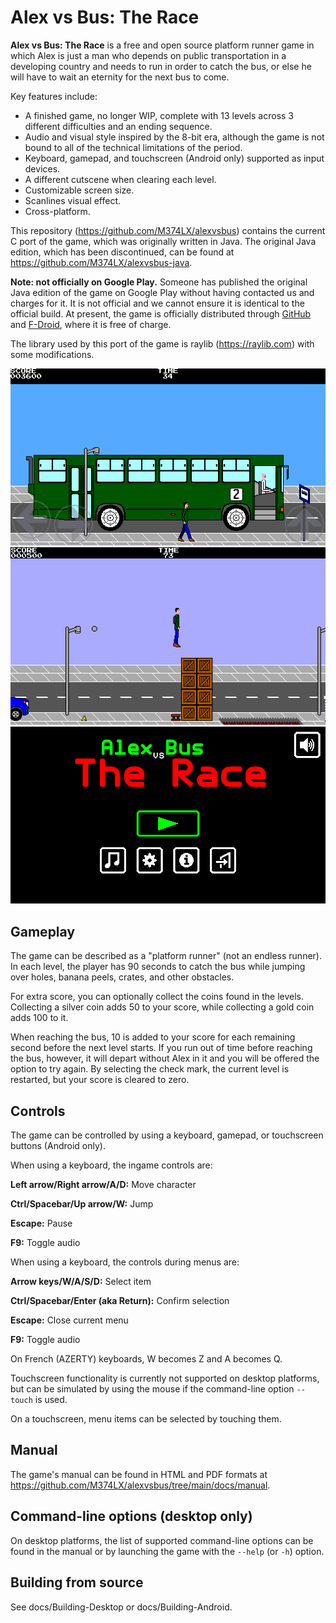 # Alex vs Bus: The Race

**Alex vs Bus: The Race** is a free and open source platform runner game in
which Alex is just a man who depends on public transportation in a developing
country and needs to run in order to catch the bus, or else he will have to
wait an eternity for the next bus to come.

Key features include:
- A finished game, no longer WIP, complete with 13 levels across 3 different
  difficulties and an ending sequence.
- Audio and visual style inspired by the 8-bit era, although the game is not
  bound to all of the technical limitations of the period.
- Keyboard, gamepad, and touchscreen (Android only) supported as input devices.
- A different cutscene when clearing each level.
- Customizable screen size.
- Scanlines visual effect.
- Cross-platform.

This repository (https://github.com/M374LX/alexvsbus) contains the current C
port of the game, which was originally written in Java. The original Java
edition, which has been discontinued, can be found at
https://github.com/M374LX/alexvsbus-java.

**Note: not officially on Google Play.** Someone has published the original
Java edition of the game on Google Play without having contacted us and charges
for it. It is not official and we cannot ensure it is identical to the official
build. At present, the game is officially distributed through 
[GitHub](https://github.com/M374LX/alexvsbus/releases/latest) and 
[F-Droid](https://f-droid.org/packages/com.github.m374lx.alexvsbus/),
where it is free of charge.

The library used by this port of the game is raylib (https://raylib.com) with
some modifications.

![Screenshot 1](./docs/img/screenshot1.png)
![Screenshot 2](./docs/img/screenshot2.png)
![Screenshot 3](./docs/img/screenshot3.png)


## Gameplay

The game can be described as a "platform runner" (not an endless runner). In
each level, the player has 90 seconds to catch the bus while jumping over
holes, banana peels, crates, and other obstacles.

For extra score, you can optionally collect the coins found in the levels.
Collecting a silver coin adds 50 to your score, while collecting a gold coin
adds 100 to it.

When reaching the bus, 10 is added to your score for each remaining second
before the next level starts. If you run out of time before reaching the bus,
however, it will depart without Alex in it and you will be offered the option
to try again. By selecting the check mark, the current level is restarted, but
your score is cleared to zero.


## Controls

The game can be controlled by using a keyboard, gamepad, or touchscreen buttons
(Android only).

When using a keyboard, the ingame controls are:

**Left arrow/Right arrow/A/D:** Move character

**Ctrl/Spacebar/Up arrow/W:** Jump

**Escape:** Pause

**F9:** Toggle audio

When using a keyboard, the controls during menus are:

**Arrow keys/W/A/S/D:** Select item

**Ctrl/Spacebar/Enter (aka Return):** Confirm selection

**Escape:** Close current menu

**F9:** Toggle audio

On French (AZERTY) keyboards, W becomes Z and A becomes Q.

Touchscreen functionality is currently not supported on desktop platforms,
but can be simulated by using the mouse if the command-line option ``--touch``
is used.

On a touchscreen, menu items can be selected by touching them.


## Manual

The game's manual can be found in HTML and PDF formats at
https://github.com/M374LX/alexvsbus/tree/main/docs/manual.


## Command-line options (desktop only)

On desktop platforms, the list of supported command-line options can be found
in the manual or by launching the game with the ``--help`` (or ``-h``) option.


## Building from source

See docs/Building-Desktop or docs/Building-Android.

